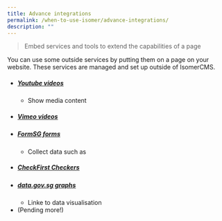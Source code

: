 ```yaml
---
title: Advance integrations
permalink: /when-to-use-isomer/advance-integrations/
description: ""
---
```

> Embed services and tools to extend the capabilities of a page 

You can use some outside services by putting them on a page on your website. These services are managed and set up outside of IsomerCMS.

- ##### [Youtube videos](https://www.youtube.com/)
	- Show media content
- ##### [Vimeo videos]()
- ##### [FormSG forms](https://form.gov.sg/)
	- Collect data such as 
- ##### [CheckFirst Checkers](https://www.checkfirst.gov.sg/)
- ##### [data.gov.sg graphs](https://beta.data.gov.sg/)
	- Linke to data visualisation
- (Pending more!)